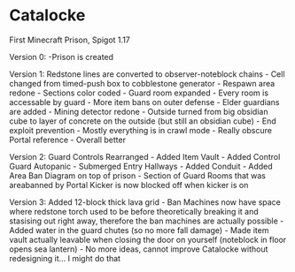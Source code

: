# Catalocke

First Minecraft Prison, 
Spigot 1.17

Version 0:
-Prison is created

Version 1:
Redstone lines are converted to observer-noteblock chains - 
Cell changed from timed-push box to cobblestone generator - 
Respawn area redone - 
Sections color coded - 
Guard room expanded - 
Every room is accessable by guard - 
More item bans on outer defense - 
Elder guardians are added - 
Mining detector redone - 
Outside turned from big obsidian cube to layer of concrete on the outside (but still an obsidian cube) - 
End exploit prevention - 
Mostly everything is in crawl mode - 
Really obscure Portal reference - 
Overall better

Version 2:
Guard Controls Rearranged - 
Added Item Vault - 
Added Control Guard Autopanic - 
Submerged Entry Hallways - 
Added Conduit - 
Added Area Ban Diagram on top of prison - 
Section of Guard Rooms that was areabanned by Portal Kicker is now blocked off when kicker is on

Version 3:
Added 12-block thick lava grid - 
Ban Machines now have space where redstone torch used to be before theoretically breaking it and stasising out right away, therefore the ban machines are actually possible - 
Added water in the guard chutes (so no more fall damage) - 
Made item vault actually leavable when closing the door on yourself (noteblock in floor opens sea lantern) - 
No more ideas, cannot improve Catalocke without redesigning it... I might do that
